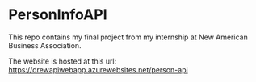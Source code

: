 # PersonInfoAPI

This repo contains my final project from my internship at New American Business Association.

The website is hosted at this url:
https://drewapiwebapp.azurewebsites.net/person-api
